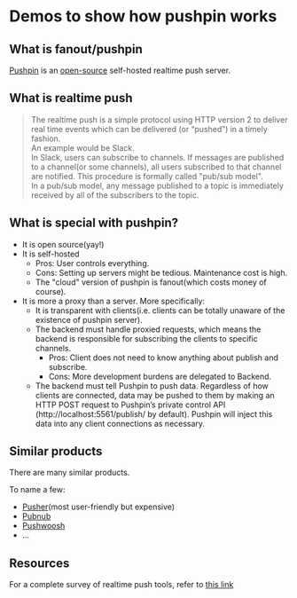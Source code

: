 # Demos to show how pushpin works

## What is fanout/pushpin
[Pushpin](https://pushpin.org/) is an [open-source](https://github.com/fanout) self-hosted realtime push server.

## What is realtime push
>The realtime push is a simple protocol using HTTP version 2 to deliver real time events which can be delivered (or “pushed”) in a timely fashion.  
An example would be Slack.  
In Slack, users can subscribe to channels. If messages are published to a channel(or some channels), all users subscribed to that channel are notified. This procedure is formally called "pub/sub model".  
In a pub/sub model, any message published to a topic is immediately received by all of the subscribers to the topic.

## What is special with pushpin?
- It is open source(yay!)
- It is self-hosted
    - Pros: User controls everything.
    - Cons: Setting up servers might be tedious. Maintenance cost is high.
    - The "cloud" version of pushpin is fanout(which costs money of course).
- It is more a proxy than a server. More specifically:
    - It is transparent with clients(i.e. clients can be totally unaware of the existence of pushpin server).
    - The backend must handle proxied requests, which means the backend is responsible for subscribing the clients to specific channels.
        - Pros: Client does not need to know anything about publish and subscribe.
        - Cons: More development burdens are delegated to Backend.
    - The backend must tell Pushpin to push data. Regardless of how clients are connected, data may be pushed to them by making an HTTP POST request to Pushpin’s private control API (http://localhost:5561/publish/ by default). Pushpin will inject this data into any client connections as necessary.

## Similar products
There are many similar products.

To name a few:
- [Pusher](https://pusher.com/)(most user-friendly but expensive)
- [Pubnub](https://www.pubnub.com/)
- [Pushwoosh](https://www.pushwoosh.com/)
- ...

## Resources
For a complete survey of realtime push tools, refer to [this link](https://www.leggetter.co.uk/real-time-web-technologies-guide/)
